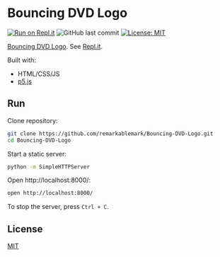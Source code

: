 # Bouncing DVD Logo

[![Run on Repl.it](https://repl.it/badge/github/remarkablemark/Bouncing-DVD-Logo)](https://repl.it/github/remarkablemark/Bouncing-DVD-Logo)
![GitHub last commit](https://img.shields.io/github/last-commit/remarkablemark/Bouncing-DVD-Logo)
[![License: MIT](https://img.shields.io/badge/License-MIT-blue.svg)](https://opensource.org/licenses/MIT)

[Bouncing DVD Logo](https://remarkablemark.org/Bouncing-DVD-Logo/). See [Repl.it](https://repl.it/@remarkablemark/Bouncing-DVD-Logo).

Built with:

- HTML/CSS/JS
- [p5.js](https://p5js.org/)

## Run

Clone repository:

```sh
git clone https://github.com/remarkablemark/Bouncing-DVD-Logo.git
cd Bouncing-DVD-Logo
```

Start a static server:

```sh
python -m SimpleHTTPServer
```

Open http://localhost:8000/:

```sh
open http://localhost:8000/
```

To stop the server, press `Ctrl + C`.

## License

[MIT](LICENSE)
